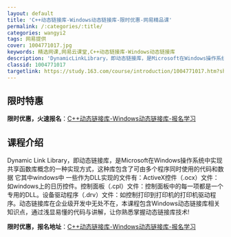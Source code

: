 ```yaml
---
layout: default
title: 'C++动态链接库-Windows动态链接库-限时优惠-网易精品课'
permalink: /:categories/:title/
categories: wangyi2
tags: 网易提供
cover: 1004771017.jpg
keywords: 精选网课,网易云课堂,C++动态链接库-Windows动态链接库
description: 'DynamicLinkLibrary，即动态链接库，是Microsoft在Windows操作系统中实现共享函数库概念的一'
classid: 1004771017
targetlink: https://study.163.com/course/introduction/1004771017.htm?share=1&shareId=1025206652&utm_campaign=share&utm_medium=iphoneShare&utm_source=&utm_u=1025206652
---
```


## 限时特惠

**限时优惠，火速报名**：[C++动态链接库-Windows动态链接库-报名学习](https://study.163.com/course/introduction/1004771017.htm?share=1&shareId=1025206652&utm_campaign=share&utm_medium=iphoneShare&utm_source=&utm_u=1025206652)

## 课程介绍

Dynamic Link Library，即动态链接库，是Microsoft在Windows操作系统中实现共享函数库概念的一种实现方式，这种库包含了可由多个程序同时使用的代码和数据 它其中windows中 一些作为DLL实现的文件有：ActiveX控件（.ocx）文件：如windows上的日历控件。控制面板（.cpl）文件：控制面板中的每一项都是一个专用的DLL。设备驱动程序（.drv）文件：如控制打印到打印机的打印机驱动程序。动态链接库在企业级开发中无处不在，本课程包含Windows动态链接库相关知识点，通过浅显易懂的代码与讲解，让你熟悉掌握动态链接库技术!

**限时优惠，报名地址**：[C++动态链接库-Windows动态链接库-报名学习](https://study.163.com/course/introduction/1004771017.htm?share=1&shareId=1025206652&utm_campaign=share&utm_medium=iphoneShare&utm_source=&utm_u=1025206652)

